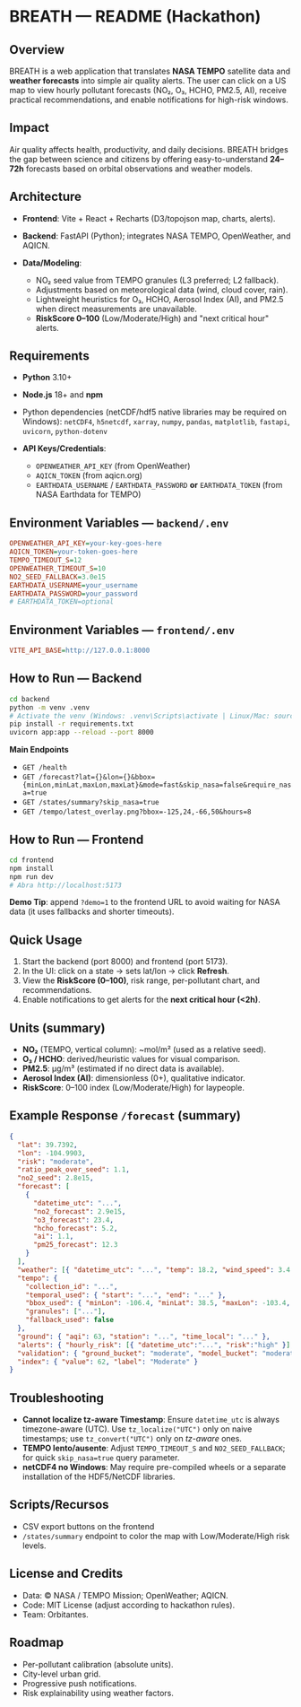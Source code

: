 # BREATH — README (Hackathon)

## Overview

BREATH is a web application that translates **NASA TEMPO** satellite data and **weather forecasts** into simple air quality alerts. The user can click on a US map to view hourly pollutant forecasts (NO₂, O₃, HCHO, PM2.5, AI), receive practical recommendations, and enable notifications for high-risk windows.

## Impact

Air quality affects health, productivity, and daily decisions. BREATH bridges the gap between science and citizens by offering easy-to-understand **24–72h** forecasts based on orbital observations and weather models.

## Architecture

* **Frontend**: Vite + React + Recharts (D3/topojson map, charts, alerts).
* **Backend**: FastAPI (Python); integrates NASA TEMPO, OpenWeather, and AQICN.
* **Data/Modeling**:

  * NO₂ seed value from TEMPO granules (L3 preferred; L2 fallback).
  * Adjustments based on meteorological data (wind, cloud cover, rain).
  * Lightweight heuristics for O₃, HCHO, Aerosol Index (AI), and PM2.5 when direct measurements are unavailable.
  * **RiskScore 0–100** (Low/Moderate/High) and "next critical hour" alerts.

## Requirements

* **Python** 3.10+
* **Node.js** 18+ and **npm**
* Python dependencies (netCDF/hdf5 native libraries may be required on Windows):
  `netCDF4`, `h5netcdf`, `xarray`, `numpy`, `pandas`, `matplotlib`, `fastapi`, `uvicorn`, `python-dotenv`
* **API Keys/Credentials**:

  * `OPENWEATHER_API_KEY` (from OpenWeather)
  * `AQICN_TOKEN` (from aqicn.org)
  * `EARTHDATA_USERNAME` / `EARTHDATA_PASSWORD` **or** `EARTHDATA_TOKEN` (from NASA Earthdata for TEMPO)

## Environment Variables — `backend/.env`

```ini
OPENWEATHER_API_KEY=your-key-goes-here
AQICN_TOKEN=your-token-goes-here
TEMPO_TIMEOUT_S=12
OPENWEATHER_TIMEOUT_S=10
NO2_SEED_FALLBACK=3.0e15
EARTHDATA_USERNAME=your_username
EARTHDATA_PASSWORD=your_password
# EARTHDATA_TOKEN=optional
```

## Environment Variables — `frontend/.env`

```ini
VITE_API_BASE=http://127.0.0.1:8000
```

## How to Run — Backend

```bash
cd backend
python -m venv .venv
# Activate the venv (Windows: .venv\Scripts\activate | Linux/Mac: source .venv/bin/activate)
pip install -r requirements.txt
uvicorn app:app --reload --port 8000
```

**Main Endpoints**

* `GET /health`
* `GET /forecast?lat={}&lon={}&bbox={minLon,minLat,maxLon,maxLat}&mode=fast&skip_nasa=false&require_nasa=true`
* `GET /states/summary?skip_nasa=true`
* `GET /tempo/latest_overlay.png?bbox=-125,24,-66,50&hours=8`

## How to Run — Frontend

```bash
cd frontend
npm install
npm run dev
# Abra http://localhost:5173
```
**Demo Tip**: append `?demo=1` to the frontend URL to avoid waiting for NASA data (it uses fallbacks and shorter timeouts).

## Quick Usage

1. Start the backend (port 8000) and frontend (port 5173).
2. In the UI: click on a state → sets lat/lon → click **Refresh**.
3. View the **RiskScore (0–100)**, risk range, per-pollutant chart, and recommendations.
4. Enable notifications to get alerts for the **next critical hour (<2h)**.

## Units (summary)

* **NO₂** (TEMPO, vertical column): ~mol/m² (used as a relative seed).
* **O₃ / HCHO**: derived/heuristic values for visual comparison.
* **PM2.5**: µg/m³ (estimated if no direct data is available).
* **Aerosol Index (AI)**: dimensionless (0+), qualitative indicator.
* **RiskScore**: 0–100 index (Low/Moderate/High) for laypeople.

##  Example Response `/forecast` (summary)

```json
{
  "lat": 39.7392,
  "lon": -104.9903,
  "risk": "moderate",
  "ratio_peak_over_seed": 1.1,
  "no2_seed": 2.8e15,
  "forecast": [
    {
      "datetime_utc": "...",
      "no2_forecast": 2.9e15,
      "o3_forecast": 23.4,
      "hcho_forecast": 5.2,
      "ai": 1.1,
      "pm25_forecast": 12.3
    }
  ],
  "weather": [{ "datetime_utc": "...", "temp": 18.2, "wind_speed": 3.4 }],
  "tempo": {
    "collection_id": "...",
    "temporal_used": { "start": "...", "end": "..." },
    "bbox_used": { "minLon": -106.4, "minLat": 38.5, "maxLon": -103.4, "maxLat": 40.9 },
    "granules": ["..."],
    "fallback_used": false
  },
  "ground": { "aqi": 63, "station": "...", "time_local": "..." },
  "alerts": { "hourly_risk": [{ "datetime_utc":"...", "risk":"high" }], "next_critical_hour": "..." },
  "validation": { "ground_bucket": "moderate", "model_bucket": "moderate", "concordance": "agree" },
  "index": { "value": 62, "label": "Moderate" }
}
```

## Troubleshooting

* **Cannot localize tz-aware Timestamp**: Ensure `datetime_utc` is always timezone-aware (UTC). Use `tz_localize("UTC")` only on naive timestamps; use `tz_convert("UTC")` only on *tz-aware* ones.
* **TEMPO lento/ausente**: Adjust `TEMPO_TIMEOUT_S` and `NO2_SEED_FALLBACK`; for quick `skip_nasa=true` query parameter.
* **netCDF4 no Windows**:  May require pre-compiled wheels or a separate installation of the HDF5/NetCDF libraries.

## Scripts/Recursos

* CSV export buttons on the frontend
* `/states/summary` endpoint to color the map with Low/Moderate/High risk levels.

## License and Credits

* Data: © NASA / TEMPO Mission; OpenWeather; AQICN.
* Code: MIT License (adjust according to hackathon rules).
* Team: Orbitantes.

## Roadmap

* Per-pollutant calibration (absolute units).
* City-level urban grid.
* Progressive push notifications.
* Risk explainability using weather factors.
